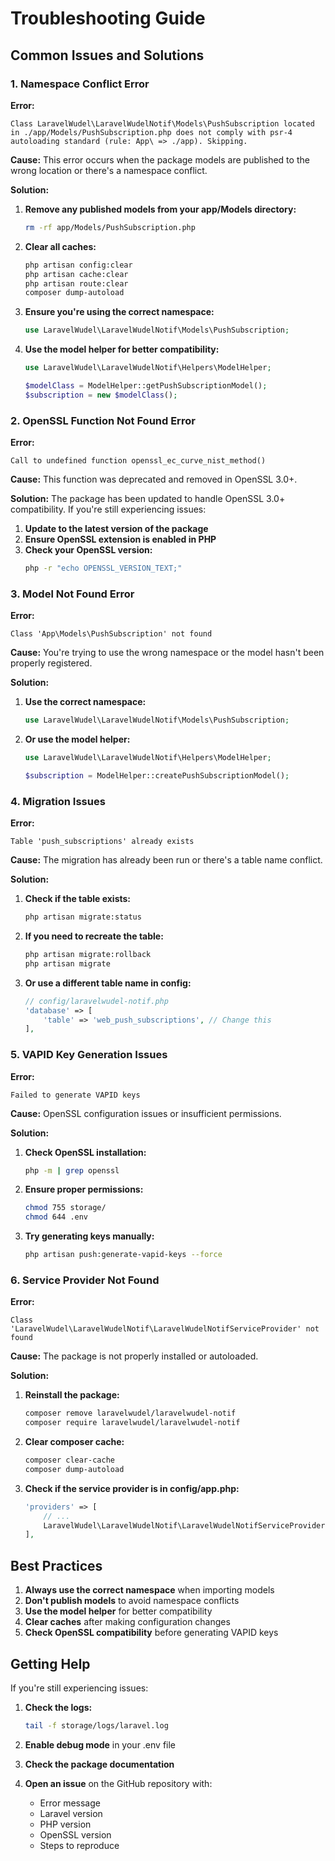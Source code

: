 # Troubleshooting Guide

## Common Issues and Solutions

### 1. Namespace Conflict Error

**Error:**
```
Class LaravelWudel\LaravelWudelNotif\Models\PushSubscription located in ./app/Models/PushSubscription.php does not comply with psr-4 autoloading standard (rule: App\ => ./app). Skipping.
```

**Cause:**
This error occurs when the package models are published to the wrong location or there's a namespace conflict.

**Solution:**
1. **Remove any published models from your app/Models directory:**
   ```bash
   rm -rf app/Models/PushSubscription.php
   ```

2. **Clear all caches:**
   ```bash
   php artisan config:clear
   php artisan cache:clear
   php artisan route:clear
   composer dump-autoload
   ```

3. **Ensure you're using the correct namespace:**
   ```php
   use LaravelWudel\LaravelWudelNotif\Models\PushSubscription;
   ```

4. **Use the model helper for better compatibility:**
   ```php
   use LaravelWudel\LaravelWudelNotif\Helpers\ModelHelper;
   
   $modelClass = ModelHelper::getPushSubscriptionModel();
   $subscription = new $modelClass();
   ```

### 2. OpenSSL Function Not Found Error

**Error:**
```
Call to undefined function openssl_ec_curve_nist_method()
```

**Cause:**
This function was deprecated and removed in OpenSSL 3.0+.

**Solution:**
The package has been updated to handle OpenSSL 3.0+ compatibility. If you're still experiencing issues:

1. **Update to the latest version of the package**
2. **Ensure OpenSSL extension is enabled in PHP**
3. **Check your OpenSSL version:**
   ```bash
   php -r "echo OPENSSL_VERSION_TEXT;"
   ```

### 3. Model Not Found Error

**Error:**
```
Class 'App\Models\PushSubscription' not found
```

**Cause:**
You're trying to use the wrong namespace or the model hasn't been properly registered.

**Solution:**
1. **Use the correct namespace:**
   ```php
   use LaravelWudel\LaravelWudelNotif\Models\PushSubscription;
   ```

2. **Or use the model helper:**
   ```php
   use LaravelWudel\LaravelWudelNotif\Helpers\ModelHelper;
   
   $subscription = ModelHelper::createPushSubscriptionModel();
   ```

### 4. Migration Issues

**Error:**
```
Table 'push_subscriptions' already exists
```

**Cause:**
The migration has already been run or there's a table name conflict.

**Solution:**
1. **Check if the table exists:**
   ```bash
   php artisan migrate:status
   ```

2. **If you need to recreate the table:**
   ```bash
   php artisan migrate:rollback
   php artisan migrate
   ```

3. **Or use a different table name in config:**
   ```php
   // config/laravelwudel-notif.php
   'database' => [
       'table' => 'web_push_subscriptions', // Change this
   ],
   ```

### 5. VAPID Key Generation Issues

**Error:**
```
Failed to generate VAPID keys
```

**Cause:**
OpenSSL configuration issues or insufficient permissions.

**Solution:**
1. **Check OpenSSL installation:**
   ```bash
   php -m | grep openssl
   ```

2. **Ensure proper permissions:**
   ```bash
   chmod 755 storage/
   chmod 644 .env
   ```

3. **Try generating keys manually:**
   ```bash
   php artisan push:generate-vapid-keys --force
   ```

### 6. Service Provider Not Found

**Error:**
```
Class 'LaravelWudel\LaravelWudelNotif\LaravelWudelNotifServiceProvider' not found
```

**Cause:**
The package is not properly installed or autoloaded.

**Solution:**
1. **Reinstall the package:**
   ```bash
   composer remove laravelwudel/laravelwudel-notif
   composer require laravelwudel/laravelwudel-notif
   ```

2. **Clear composer cache:**
   ```bash
   composer clear-cache
   composer dump-autoload
   ```

3. **Check if the service provider is in config/app.php:**
   ```php
   'providers' => [
       // ...
       LaravelWudel\LaravelWudelNotif\LaravelWudelNotifServiceProvider::class,
   ],
   ```

## Best Practices

1. **Always use the correct namespace** when importing models
2. **Don't publish models** to avoid namespace conflicts
3. **Use the model helper** for better compatibility
4. **Clear caches** after making configuration changes
5. **Check OpenSSL compatibility** before generating VAPID keys

## Getting Help

If you're still experiencing issues:

1. **Check the logs:**
   ```bash
   tail -f storage/logs/laravel.log
   ```

2. **Enable debug mode** in your .env file
3. **Check the package documentation**
4. **Open an issue** on the GitHub repository with:
   - Error message
   - Laravel version
   - PHP version
   - OpenSSL version
   - Steps to reproduce

